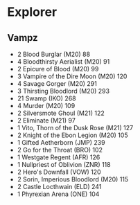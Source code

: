 # Explorer

## Vampz

- 2 Blood Burglar (M20) 88
- 4 Bloodthirsty Aerialist (M20) 91
- 2 Epicure of Blood (M20) 99
- 3 Vampire of the Dire Moon (M20) 120
- 4 Savage Gorger (M20) 291
- 3 Thirsting Bloodlord (M20) 293
- 21 Swamp (IKO) 268
- 4 Murder (M20) 109
- 2 Silversmote Ghoul (M21) 122
- 2 Eliminate (M21) 97
- 1 Vito, Thorn of the Dusk Rose (M21) 127
- 2 Knight of the Ebon Legion (M20) 105
- 1 Gifted Aetherborn (JMP) 239
- 2 Go for the Throat (BRO) 102
- 1 Westgate Regent (AFR) 126
- 1 Nullpriest of Oblivion (ZNR) 118
- 2 Hero's Downfall (VOW) 120
- 2 Sorin, Imperious Bloodlord (M20) 115
- 2 Castle Locthwain (ELD) 241
- 1 Phyrexian Arena (ONE) 104

